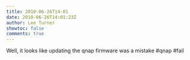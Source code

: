 ```yaml
---
title: 2010-06-26T14-01
date: 2010-06-26T14:01:23Z
author: Lee Turner
showtoc: false
comments: true
---
```


Well, it looks like updating the qnap firmware was a mistake #qnap #fail

